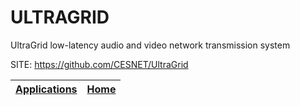 # ULTRAGRID
 
 UltraGrid low-latency audio and video network transmission system
 
 SITE: https://github.com/CESNET/UltraGrid

 | [Applications](https://portable-linux-apps.github.io/apps.html) | [Home](https://portable-linux-apps.github.io)
 | --- | --- |

